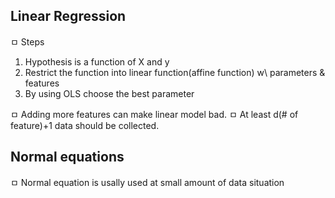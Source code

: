 ## Linear Regression
ㅁ Steps  
1. Hypothesis is a function of X and y  
2. Restrict the function into linear function(affine function) w\ parameters & features  
3. By using OLS choose the best parameter  

ㅁ Adding more features can make linear model bad.
ㅁ At least d(# of feature)+1 data should be collected.

## Normal equations  
ㅁ Normal equation is usally used at small amount of data situation